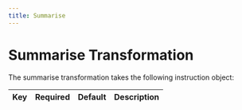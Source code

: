 ```yaml
---
title: Summarise
---
```


# Summarise Transformation

The summarise transformation takes the following instruction object:

Key       | Required | Default   |  Description 
----------|----------|-----------|----------------------------

